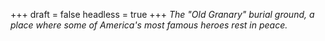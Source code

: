 
+++
draft = false
headless = true
+++
_The "Old Granary" burial ground, a place where some of America's most famous heroes rest in peace._
